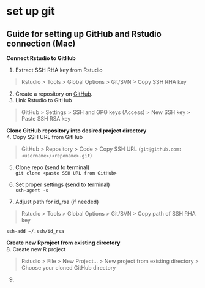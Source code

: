 # set up git

## Guide for setting up GitHub and Rstudio connection (Mac)

**Connect Rstudio to GitHub**
1. Extract SSH RHA key from Rstudio
> Rstudio > Tools > Global Options > Git/SVN > Copy SSH RHA key    

2. Create a repository on [GitHub](https://github.com/).    
3. Link Rstudio to GitHub    

> GitHub > Settings > SSH and GPG keys (Access) > New SSH key > Paste SSH RSA key    

**Clone GitHub repository into desired project directory**    
4. Copy SSH URL from GitHub

> GitHub > Repository > Code > Copy SSH URL (`git@github.com:<username>/<reponame>.git`)    

5. Clone repo (send to terminal)    
`git clone <paste SSH URL from GitHub>`

6. Set proper settings (send to terminal)    
`ssh-agent -s`    

7. Adjust path for id_rsa (if needed)

> Rstudio > Tools > Global Options > Git/SVN > Copy path of SSH RHA key

`ssh-add ~/.ssh/id_rsa`


**Create new Rproject from existing directory**    
8. Create new R project

> Rstudio > File > New Project... > New project from existing directory > Choose your cloned GitHub directory   

9. 